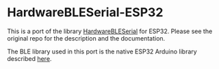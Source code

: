 HardwareBLESerial-ESP32
=======================

This is a port of the library [HardwareBLESerial](https://github.com/Uberi/Arduino-HardwareBLESerial) 
for ESP32. Please see the original repo for the description and the documentation.

The BLE library used in this port is the native ESP32 Arduino library described [here](https://github.com/nkolban/ESP32_BLE_Arduino).
